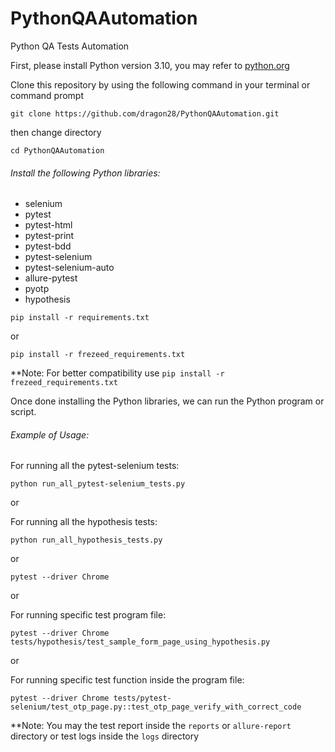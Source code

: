 # PythonQAAutomation
Python QA Tests Automation

First, please install Python version 3.10, you may refer to [python.org](https://www.python.org/)

Clone this repository by using the following command in your terminal or command prompt

`git clone https://github.com/dragon28/PythonQAAutomation.git`

then change directory

`cd PythonQAAutomation`

###### Install the following Python libraries:

* selenium
* pytest
* pytest-html
* pytest-print
* pytest-bdd
* pytest-selenium
* pytest-selenium-auto
* allure-pytest
* pyotp
* hypothesis

`pip install -r requirements.txt`

or

`pip install -r frezeed_requirements.txt`

**Note: For better compatibility use `pip install -r frezeed_requirements.txt`

Once done installing the Python libraries, we can run the Python program or script.

###### Example of Usage:

For running all the pytest-selenium tests:

`python run_all_pytest-selenium_tests.py`

or

For running all the hypothesis tests:

`python run_all_hypothesis_tests.py`

or

`pytest --driver Chrome`

or

For running specific test program file:

`pytest --driver Chrome tests/hypothesis/test_sample_form_page_using_hypothesis.py`

or

For running specific test function inside the program file:

`pytest --driver Chrome tests/pytest-selenium/test_otp_page.py::test_otp_page_verify_with_correct_code`


**Note: You may the test report inside the `reports` or `allure-report` directory or test logs inside the `logs` directory


